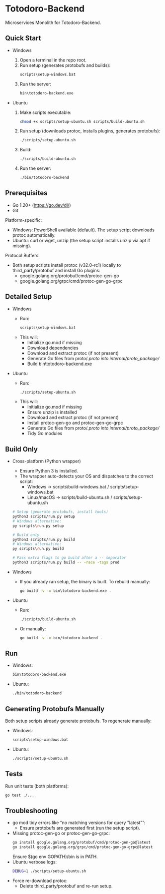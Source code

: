 # Totodoro-Backend

Microservices Monolith for Totodoro-Backend.

## Quick Start

- Windows
  1. Open a terminal in the repo root.
  2. Run setup (generates protobufs and builds):
     ```bat
     scripts\setup-windows.bat
     ```
  3. Run the server:
     ```bat
     bin\totodoro-backend.exe
     ```

- Ubuntu
  1. Make scripts executable:
     ```bash
     chmod +x scripts/setup-ubuntu.sh scripts/build-ubuntu.sh
     ```
  2. Run setup (downloads protoc, installs plugins, generates protobufs):
     ```bash
     ./scripts/setup-ubuntu.sh
     ```
  3. Build:
     ```bash
     ./scripts/build-ubuntu.sh
     ```
  4. Run the server:
     ```bash
     ./bin/totodoro-backend
     ```

## Prerequisites

- Go 1.20+ (https://go.dev/dl/)
- Git

Platform-specific:
- Windows: PowerShell available (default). The setup script downloads protoc automatically.
- Ubuntu: curl or wget, unzip (the setup script installs unzip via apt if missing).

Protocol Buffers:
- Both setup scripts install protoc (v32.0-rc1) locally to third_party/protobuf and install Go plugins:
  - google.golang.org/protobuf/cmd/protoc-gen-go
  - google.golang.org/grpc/cmd/protoc-gen-go-grpc

## Detailed Setup

- Windows
  - Run:
    ```bat
    scripts\setup-windows.bat
    ```
  - This will:
    - Initialize go.mod if missing
    - Download dependencies
    - Download and extract protoc (if not present)
    - Generate Go files from proto/*.proto into internal/proto_package/*
    - Build bin\totodoro-backend.exe

- Ubuntu
  - Run:
    ```bash
    ./scripts/setup-ubuntu.sh
    ```
  - This will:
    - Initialize go.mod if missing
    - Ensure unzip is installed
    - Download and extract protoc (if not present)
    - Install protoc-gen-go and protoc-gen-go-grpc
    - Generate Go files from proto/*.proto into internal/proto_package/*
    - Tidy Go modules

## Build Only

- Cross-platform (Python wrapper)
  - Ensure Python 3 is installed.
  - The wrapper auto-detects your OS and dispatches to the correct script:
    - Windows -> scripts\build-windows.bat / scripts\setup-windows.bat
    - Linux/macOS -> scripts/build-ubuntu.sh / scripts/setup-ubuntu.sh
  ```bash
  # Setup (generate protobufs, install tools)
  python3 scripts/run.py setup
  # Windows alternative:
  py scripts\run.py setup

  # Build only
  python3 scripts/run.py build
  # Windows alternative:
  py scripts\run.py build

  # Pass extra flags to go build after a -- separator
  python3 scripts/run.py build -- -race -tags prod
  ```

- Windows
  - If you already ran setup, the binary is built. To rebuild manually:
    ```bat
    go build -v -o bin\totodoro-backend.exe .
    ```

- Ubuntu
  - Run:
    ```bash
    ./scripts/build-ubuntu.sh
    ```
  - Or manually:
    ```bash
    go build -v -o bin/totodoro-backend .
    ```

## Run

- Windows:
  ```bat
  bin\totodoro-backend.exe
  ```
- Ubuntu:
  ```bash
  ./bin/totodoro-backend
  ```

## Generating Protobufs Manually

Both setup scripts already generate protobufs. To regenerate manually:

- Windows:
  ```bat
  scripts\setup-windows.bat
  ```
- Ubuntu:
  ```bash
  ./scripts/setup-ubuntu.sh
  ```

## Tests

Run unit tests (both platforms):
```bash
go test ./...
```

## Troubleshooting

- go mod tidy errors like “no matching versions for query "latest"”:
  - Ensure protobufs are generated first (run the setup script).
- Missing protoc-gen-go or protoc-gen-go-grpc:
  ```bash
  go install google.golang.org/protobuf/cmd/protoc-gen-go@latest
  go install google.golang.org/grpc/cmd/protoc-gen-go-grpc@latest
  ```
  Ensure $(go env GOPATH)/bin is in PATH.
- Ubuntu verbose logs:
  ```bash
  DEBUG=1 ./scripts/setup-ubuntu.sh
  ```
- Force re-download protoc:
  - Delete third_party/protobuf and re-run setup.